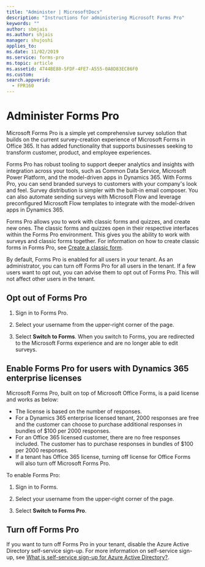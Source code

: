 ```yaml
---
title: "Administer | MicrosoftDocs"
description: "Instructions for administering Microsoft Forms Pro"
keywords: ""
author: sbmjais
ms.author: shjais
manager: shujoshi
applies_to: 
ms.date: 11/02/2019
ms.service: forms-pro
ms.topic: article
ms.assetid: 4744BE88-5FDF-4FE7-A555-0A8D83EC86F0
ms.custom: 
search.appverid:
  - FPR160
---
```


# Administer Forms Pro

Microsoft Forms Pro is a simple yet comprehensive survey solution that builds on the current survey-creation experience of Microsoft Forms in Office 365. It has added functionality that supports businesses seeking to transform customer, product, and employee experiences.

Forms Pro has robust tooling to support deeper analytics and insights with integration across your tools, such as Common Data Service, Microsoft Power Platform, and the model-driven apps in Dynamics 365. With Forms Pro, you can send branded surveys to customers with your company's look and feel. Survey distribution is simpler with the built-in email composer. You can also automate sending surveys with Microsoft Flow and leverage preconfigured Microsoft Flow templates to integrate with the model-driven apps in Dynamics 365.

Forms Pro allows you to work with classic forms and quizzes, and create new ones. The classic forms and quizzes open in their respective interfaces within the Forms Pro environment. This gives you the ability to work with surveys and classic forms together. For information on how to create classic forms in Forms Pro, see [Create a classic form](create-classic-form.md).

By default, Forms Pro is enabled for all users in your tenant. As an administrator, you can turn off Forms Pro for all users in the tenant. If a few users want to opt out, you can advise them to opt out of Forms Pro. This will not affect other users in the tenant.

## Opt out of Forms Pro

1. Sign in to Forms Pro.

2. Select your username from the upper-right corner of the page.

3. Select **Switch to Forms**. When you switch to Forms, you are redirected to the Microsoft Forms experience and are no longer able to edit surveys.

## Enable Forms Pro for users with Dynamics 365 enterprise licenses

Microsoft Forms Pro, built on top of Microsoft Office Forms, is a paid license and works as below:
- The license is based on the number of responses.
- For a Dynamics 365 enterprise licensed tenant, 2000 responses are free and the customer can choose to purchase additional responses in bundles of $100 per 2000 responses.
- For an Office 365 licensed customer, there are no free responses included. The customer has to purchase responses in bundles of $100 per 2000 responses.
- If a tenant has Office 365 license, turning off license for Office Forms will also turn off Microsoft Forms Pro.

To enable Forms Pro:

1. Sign in to Forms.

2. Select your username from the upper-right corner of the page.

3. Select **Switch to Forms Pro**.

## Turn off Forms Pro

If you want to turn off Forms Pro in your tenant, disable the Azure Active Directory self-service sign-up. For more information on self-service sign-up, see [What is self-service sign-up for Azure Active Directory?](https://docs.microsoft.com/azure/active-directory/users-groups-roles/directory-self-service-signup).


